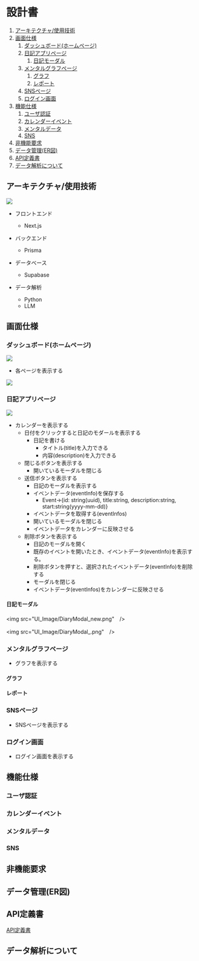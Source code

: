 # 設計書
1. [アーキテクチャ/使用技術](#アーキテクチャ使用技術)
2. [画面仕様](#画面仕様)
   1. [ダッシュボード(ホームページ)](#ダッシュボードホームページ)
   2. [日記アプリページ](#日記アプリページ)
      1. [日記モーダル](#日記モーダル)
   3. [メンタルグラフページ](#メンタルグラフページ)
      1. [グラフ](#グラフ)
      2. [レポート](#レポート)
   4. [SNSページ](#snsページ)
   5. [ログイン画面](#ログイン画面)
3. [機能仕様](#機能仕様)
   1. [ユーザ認証](#ユーザ認証)
   2. [カレンダーイベント](#カレンダーイベント)
   3. [メンタルデータ](#メンタルデータ)
   4. [SNS](#sns)
4. [非機能要求](#非機能要求)
5. [データ管理(ER図)](#データ管理er図)
6. [API定義書](#api定義書)
7. [データ解析について](#データ解析について)

## アーキテクチャ/使用技術

<img src="architect/architect.png">

* フロントエンド
  * Next.js
* バックエンド
  * Prisma
* データベース
  * Supabase

* データ解析
  * Python
  * LLM

## 画面仕様

### ダッシュボード(ホームページ)

<img src="UI_Image/Dashboard_logoutStatus.png">

* 各ページを表示する

<img src="UI_Image/Dashboard_logInStatus.png">

### 日記アプリページ

<img src="UI_Image/DiaryCalendar.png">

* カレンダーを表示する
  * 日付をクリックすると日記のモダールを表示する
    * 日記を書ける
      * タイトル(title)を入力できる
      * 内容(description)を入力できる
  * 閉じるボタンを表示する
    * 開いているモーダルを閉じる
  * 送信ボタンを表示する
    * 日記のモーダルを表示する
    * イベントデータ(eventInfo)を保存する
      * Event→{id: string(uuid), title:string, description:string, start:string(yyyy-mm-dd)}
    * イベントデータを取得する(eventInfos)
    * 開いているモーダルを閉じる
    * イベントデータをカレンダーに反映させる
  * 削除ボタンを表示する
    * 日記のモーダルを開く
    * 既存のイベントを開いたとき、イベントデータ(eventInfo)を表示する。
    * 削除ボタンを押すと、選択されたイベントデータ(eventInfo)を削除する
    * モーダルを閉じる
    * イベントデータ(eventInfos)をカレンダーに反映させる

#### 日記モーダル

<img src="UI_Image/DiaryModal_new.png"　/>

<img src="UI_Image/DiaryModal_.png"　/>

### メンタルグラフページ

* グラフを表示する

#### グラフ

#### レポート

### SNSページ

* SNSページを表示する

### ログイン画面

* ログイン画面を表示する

## 機能仕様

### ユーザ認証

### カレンダーイベント

### メンタルデータ

### SNS

## 非機能要求

## データ管理(ER図)

## API定義書

[API定義書](https://github.com/betashort/mental-health-diary-app/blob/main/design/API/api.md)

## データ解析について
